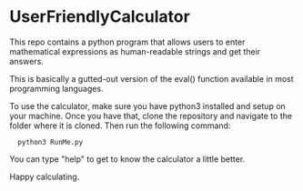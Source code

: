 # UserFriendlyCalculator
This repo contains a python program that allows users to enter mathematical expressions as human-readable strings and get their answers. 

This is basically a gutted-out version of the eval() function available in most programming languages. 

To use the calculator, make sure you have python3 installed and setup on your machine. Once you have that, clone the repository and navigate to the folder where it is cloned. Then run the following command:

```
  python3 RunMe.py
```

You can type "help" to get to know the calculator a little better. 

Happy calculating. 
